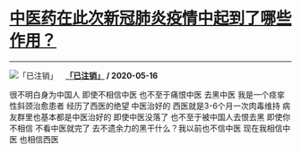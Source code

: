 # [中医药在此次新冠肺炎疫情中起到了哪些作用？](https://www.zhihu.com/answer/1226324408)

--------------------------------------------------------------------

![「已注销」](https://pic4.zhimg.com/da8e974dc.jpg?source=1940ef5c "「已注销」")&emsp;**[「已注销」](https://www.zhihu.com/people/xiao-yang-zhuang-lang) / 2020-05-16**

很不明白身为中国人 即使不相信中医 也不至于痛恨中医 去黑中医 我是一个痉挛性斜颈治愈患者 经历了西医的绝望 中医治好的 西医就是3-6个月一次肉毒维持 病友群里也基本都是中医治好的 即使中医没落了 也不至于被中国人去恨去黑 即使你不相信 不看中医就完了 去不遗余力的黑干什么？我以前也不信中医 现在我相信中医 也相信西医

